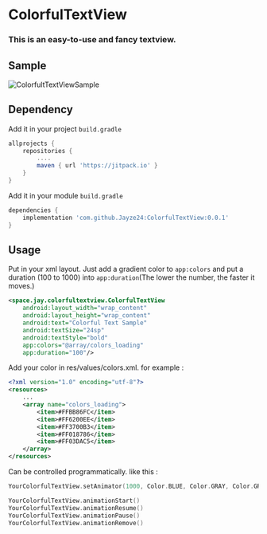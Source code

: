 # ColorfulTextView
### This is an easy-to-use and fancy textview.
## Sample
![ColorfultTextViewSample](https://user-images.githubusercontent.com/32419237/211138803-2b315c09-a655-4ef2-9aba-b5181e35b3e0.gif)

## Dependency
Add it in your project `build.gradle` 
```gradle
allprojects {
    repositories {
        ....
        maven { url 'https://jitpack.io' }
    }
}
```
Add it in your module `build.gradle` 
```gradle
dependencies {
    implementation 'com.github.Jayze24:ColorfulTextView:0.0.1'
}
```
## Usage
Put in your xml layout. Just add a gradient color to `app:colors` and put a duration (100 to 1000) into `app:duration`(The lower the number, the faster it moves.)
```xml
<space.jay.colorfultextview.ColorfulTextView
    android:layout_width="wrap_content"
    android:layout_height="wrap_content"
    android:text="Colorful Text Sample"
    android:textSize="24sp"
    android:textStyle="bold"
    app:colors="@array/colors_loading"
    app:duration="100"/>
```
Add your color in res/values/colors.xml. for example :
```xml
<?xml version="1.0" encoding="utf-8"?>
<resources>
	...
    <array name="colors_loading">
        <item>#FFBB86FC</item>
        <item>#FF6200EE</item>
        <item>#FF3700B3</item>
        <item>#FF018786</item>
        <item>#FF03DAC5</item>
    </array>
</resources>
```
Can be controlled programmatically. like this : 
```kotlin
YourColorfulTextView.setAnimator(1000, Color.BLUE, Color.GRAY, Color.GREEN, Color.CYAN)

YourColorfulTextView.animationStart()
YourColorfulTextView.animationResume()
YourColorfulTextView.animationPause()
YourColorfulTextView.animationRemove()
```
